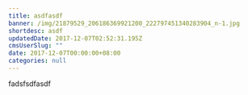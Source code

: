 ```yaml
---
title: asdfasdf
banner: /img/21879529_206186369921200_222797451340283904_n-1.jpg
shortdesc: asdf
updatedDate: 2017-12-07T02:52:31.195Z
cmsUserSlug: ""
date: 2017-12-07T00:00:00+08:00
categories: null
---
```


fadsfsdfasdf